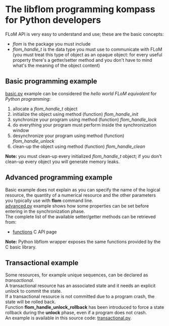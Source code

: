 # The libflom programming kompass for Python developers

FLoM API is very easy to understand and use; these are the basic concepts:

* *flom* is the package you must include
* *flom_handle_t* is the data type you must use to communicate with FLoM (you must treat this type of object as an opaque object: for every useful property there's a getter/setter method and you don't have to mind what's the meaning of the object content)

## Basic programming example

[basic.py](https://github.com/tiian/flom/blob/master/doc/examples/python/basic.py) example can be considered the *hello world FLoM equivalent* for *Python programming*:

1. allocate a *flom_handle_t* object
2. initialize the object using method (function) *flom_handle_init*
3. synchronize your program using method (function) *flom_handle_lock*
4. do everything your program must perform inside the synchronization window
5. desynchronize your program using method (function) *flom_handle_unlock*
6. clean-up the object using method (function) *flom_handle_clean*

**Note:** you must clean-up every initialized *flom_handle_t* object; if you don't clean-up every object you will generate memory leaks.

## Advanced programming example
Basic example does not explain as you can specify the name of the logical resource, the quantity of a numerical resource and the other parameters you typically use with **flom** command line.    
[advanced.py](https://github.com/tiian/flom/blob/master/doc/examples/python/advanced.py) example shows how some properties can be set before entering in the synchronization phase.    
The complete list of the available setter/getter methods can be retrieved from:

* [functions](http://www.tiian.org/flom/API/C/globals_func.html) C API page

**Note:** Python libflom wrapper exposes the same functions provided by the C basic library.

## Transactional example
Some resources, for example unique sequences, can be declared as *transactional*.    
A transactional resource has an associated state and it needs an explicit *unlock* to commit the state.    
If a transactional resource is not committed due to a program crash, the state will be rolled back.   
Function **flom_handle_unlock_rollback** has been introduced to force a state rollback during the **unlock** phase, even if a program does not crash.   
An example is available in this source code: [transactional.py](https://github.com/tiian/flom/blob/master/doc/examples/python/transactional.py).


